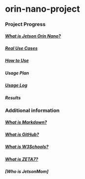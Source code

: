 # orin-nano-project

### Project Progress

##### [What is Jetson Orin Nano?](What_is_Jetson_Orin_Nano.md)

##### [Real Use Cases](Real_Use_Cases.md)

##### [How to Use](How_to_Use.md)

##### Usage Plan

##### [Usage Log](Usage_Log.md)

##### Results


### Additional information

##### [What is Markdown?](What_is_Markdowm.md)

##### [What is GitHub?](What_is_GitHub.md)

##### [What is W3Schools?](What_is_W3Schools.md)

##### [What is ZETA7?](Who_is_ZETA7.md)

##### [Who is JetsonMom]
